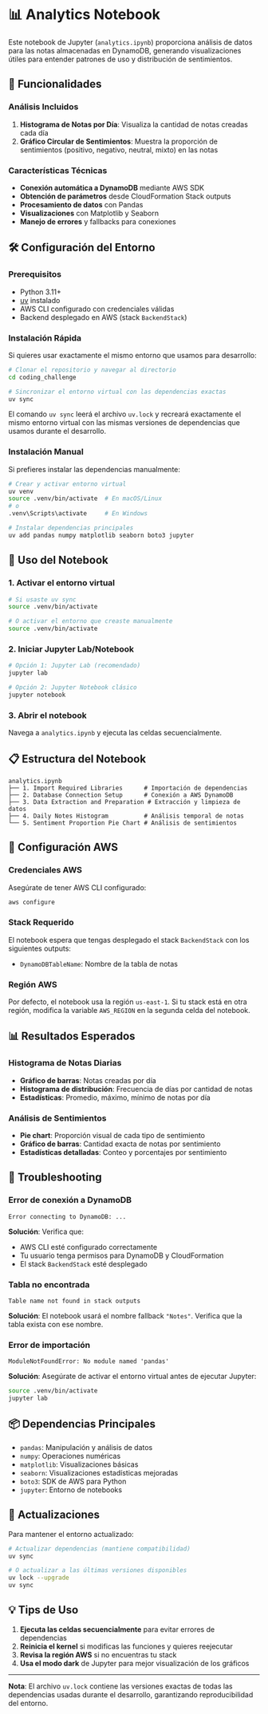 # 📊 Analytics Notebook

Este notebook de Jupyter (`analytics.ipynb`) proporciona análisis de datos para las notas almacenadas en DynamoDB, generando visualizaciones útiles para entender patrones de uso y distribución de sentimientos.

## 🎯 Funcionalidades

### Análisis Incluidos

1. **Histograma de Notas por Día**: Visualiza la cantidad de notas creadas cada día
2. **Gráfico Circular de Sentimientos**: Muestra la proporción de sentimientos (positivo, negativo, neutral, mixto) en las notas

### Características Técnicas

- **Conexión automática a DynamoDB** mediante AWS SDK
- **Obtención de parámetros** desde CloudFormation Stack outputs
- **Procesamiento de datos** con Pandas
- **Visualizaciones** con Matplotlib y Seaborn
- **Manejo de errores** y fallbacks para conexiones

## 🛠️ Configuración del Entorno

### Prerequisitos

- Python 3.11+
- [uv](https://docs.astral.sh/uv/) instalado
- AWS CLI configurado con credenciales válidas
- Backend desplegado en AWS (stack `BackendStack`)

### Instalación Rápida

Si quieres usar exactamente el mismo entorno que usamos para desarrollo:

```bash
# Clonar el repositorio y navegar al directorio
cd coding_challenge

# Sincronizar el entorno virtual con las dependencias exactas
uv sync
```

El comando `uv sync` leerá el archivo `uv.lock` y recreará exactamente el mismo entorno virtual con las mismas versiones de dependencias que usamos durante el desarrollo.

### Instalación Manual

Si prefieres instalar las dependencias manualmente:

```bash
# Crear y activar entorno virtual
uv venv
source .venv/bin/activate  # En macOS/Linux
# o
.venv\Scripts\activate     # En Windows

# Instalar dependencias principales
uv add pandas numpy matplotlib seaborn boto3 jupyter
```

## 🚀 Uso del Notebook

### 1. Activar el entorno virtual

```bash
# Si usaste uv sync
source .venv/bin/activate

# O activar el entorno que creaste manualmente
source .venv/bin/activate
```

### 2. Iniciar Jupyter Lab/Notebook

```bash
# Opción 1: Jupyter Lab (recomendado)
jupyter lab

# Opción 2: Jupyter Notebook clásico
jupyter notebook
```

### 3. Abrir el notebook

Navega a `analytics.ipynb` y ejecuta las celdas secuencialmente.

## 📋 Estructura del Notebook

```
analytics.ipynb
├── 1. Import Required Libraries      # Importación de dependencias
├── 2. Database Connection Setup      # Conexión a AWS DynamoDB
├── 3. Data Extraction and Preparation # Extracción y limpieza de datos
├── 4. Daily Notes Histogram          # Análisis temporal de notas
└── 5. Sentiment Proportion Pie Chart # Análisis de sentimientos
```

## 🔧 Configuración AWS

### Credenciales AWS

Asegúrate de tener AWS CLI configurado:

```bash
aws configure
```

### Stack Requerido

El notebook espera que tengas desplegado el stack `BackendStack` con los siguientes outputs:

- `DynamoDBTableName`: Nombre de la tabla de notas

### Región AWS

Por defecto, el notebook usa la región `us-east-1`. Si tu stack está en otra región, modifica la variable `AWS_REGION` en la segunda celda del notebook.

## 📊 Resultados Esperados

### Histograma de Notas Diarias

- **Gráfico de barras**: Notas creadas por día
- **Histograma de distribución**: Frecuencia de días por cantidad de notas
- **Estadísticas**: Promedio, máximo, mínimo de notas por día

### Análisis de Sentimientos

- **Pie chart**: Proporción visual de cada tipo de sentimiento
- **Gráfico de barras**: Cantidad exacta de notas por sentimiento
- **Estadísticas detalladas**: Conteo y porcentajes por sentimiento

## 🐛 Troubleshooting

### Error de conexión a DynamoDB

```
Error connecting to DynamoDB: ...
```

**Solución**: Verifica que:

- AWS CLI esté configurado correctamente
- Tu usuario tenga permisos para DynamoDB y CloudFormation
- El stack `BackendStack` esté desplegado

### Tabla no encontrada

```
Table name not found in stack outputs
```

**Solución**: El notebook usará el nombre fallback `"Notes"`. Verifica que la tabla exista con ese nombre.

### Error de importación

```
ModuleNotFoundError: No module named 'pandas'
```

**Solución**: Asegúrate de activar el entorno virtual antes de ejecutar Jupyter:

```bash
source .venv/bin/activate
jupyter lab
```

## 📦 Dependencias Principales

- `pandas`: Manipulación y análisis de datos
- `numpy`: Operaciones numéricas
- `matplotlib`: Visualizaciones básicas
- `seaborn`: Visualizaciones estadísticas mejoradas
- `boto3`: SDK de AWS para Python
- `jupyter`: Entorno de notebooks

## 🔄 Actualizaciones

Para mantener el entorno actualizado:

```bash
# Actualizar dependencias (mantiene compatibilidad)
uv sync

# O actualizar a las últimas versiones disponibles
uv lock --upgrade
uv sync
```

## 💡 Tips de Uso

1. **Ejecuta las celdas secuencialmente** para evitar errores de dependencias
2. **Reinicia el kernel** si modificas las funciones y quieres reejecutar
3. **Revisa la región AWS** si no encuentras tu stack
4. **Usa el modo dark** de Jupyter para mejor visualización de los gráficos

---

**Nota**: El archivo `uv.lock` contiene las versiones exactas de todas las dependencias usadas durante el desarrollo, garantizando reproducibilidad del entorno.
